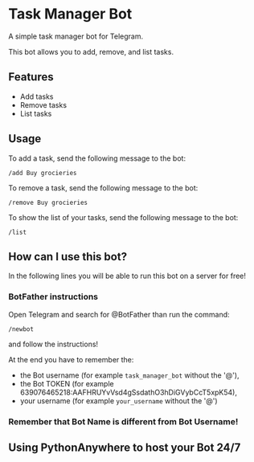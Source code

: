# Task Manager Bot

A simple task manager bot for Telegram.

This bot allows you to add, remove, and list tasks.

## Features

* Add tasks
* Remove tasks
* List tasks

## Usage

To add a task, send the following message to the bot:

```
/add Buy grocieries
```

To remove a task, send the following message to the bot:

```
/remove Buy grocieries
```

To show the list of your tasks, send the following message to the bot:

```
/list
```


## How can I use this bot?


In the following lines you will be able to run this bot on a server for free!


### BotFather instructions


Open Telegram and search for @BotFather than run the command:

```
/newbot
```


and follow the instructions!


At the end you have to remember the: 
- the Bot username (for example `task_manager_bot` without the '@'),
- the Bot TOKEN (for example 639076465218:AAFHRUYvVsd4gSsdathO3hDiGVybCcT5xpK54),
- your username (for example `your_username` without the '@')


### Remember that Bot Name is different from Bot Username!


## Using PythonAnywhere to host your Bot 24/7
